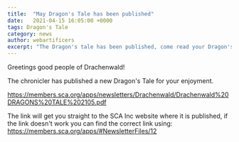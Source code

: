 ```yaml
---
title:  "May Dragon's Tale has been published"
date:   2021-04-15 16:05:00 +0000
tags: Dragon's Tale
category: news
author: webartificers
excerpt: "The Dragon's tale has been published, come read your Dragon's Tale"
---
```


Greetings good people of Drachenwald!

The chronicler has published a new Dragon's Tale for your enjoyment.
 
<https://members.sca.org/apps/newsletters/Drachenwald/Drachenwald%20DRAGONS%20TALE%202105.pdf>

The link will get you straight to the SCA Inc website where it is published, if the link doesn't work you can find the correct link using: <https://members.sca.org/apps/#NewsletterFiles/12>
